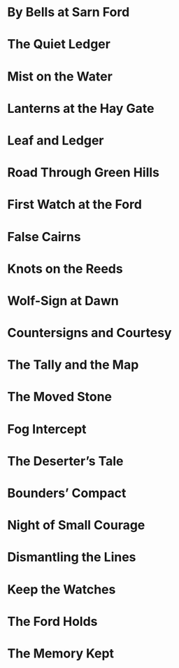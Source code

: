 # By Bells at Sarn Ford

# The Quiet Ledger



# Mist on the Water



# Lanterns at the Hay Gate



# Leaf and Ledger



# Road Through Green Hills



# First Watch at the Ford



# False Cairns



# Knots on the Reeds



# Wolf-Sign at Dawn



# Countersigns and Courtesy



# The Tally and the Map



# The Moved Stone



# Fog Intercept



# The Deserter’s Tale



# Bounders’ Compact



# Night of Small Courage



# Dismantling the Lines



# Keep the Watches



# The Ford Holds



# The Memory Kept




